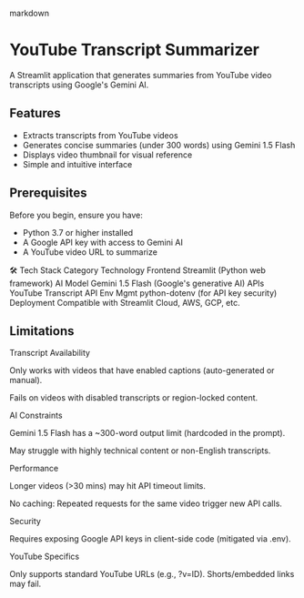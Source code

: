 markdown
# YouTube Transcript Summarizer

A Streamlit application that generates summaries from YouTube video transcripts using Google's Gemini AI.

## Features

- Extracts transcripts from YouTube videos
- Generates concise summaries (under 300 words) using Gemini 1.5 Flash
- Displays video thumbnail for visual reference
- Simple and intuitive interface

## Prerequisites

Before you begin, ensure you have:

- Python 3.7 or higher installed
- A Google API key with access to Gemini AI
- A YouTube video URL to summarize


🛠️ Tech Stack
Category	Technology
Frontend	Streamlit (Python web framework)
AI Model	Gemini 1.5 Flash (Google's generative AI)
APIs	YouTube Transcript API
Env Mgmt	python-dotenv (for API key security)
Deployment	Compatible with Streamlit Cloud, AWS, GCP, etc.

## Limitations

Transcript Availability

Only works with videos that have enabled captions (auto-generated or manual).

Fails on videos with disabled transcripts or region-locked content.

AI Constraints

Gemini 1.5 Flash has a ~300-word output limit (hardcoded in the prompt).

May struggle with highly technical content or non-English transcripts.

Performance

Longer videos (>30 mins) may hit API timeout limits.

No caching: Repeated requests for the same video trigger new API calls.

Security

Requires exposing Google API keys in client-side code (mitigated via .env).

YouTube Specifics

Only supports standard YouTube URLs (e.g., ?v=ID). Shorts/embedded links may fail.



